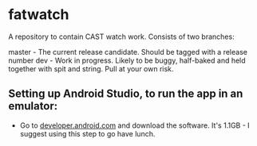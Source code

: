 # fatwatch
A repository to contain CAST watch work. Consists of two branches:

master - The current release candidate. Should be tagged with a release number
dev - Work in progress. Likely to be buggy, half-baked and held together with spit and string. Pull at your own risk. 

## Setting up Android Studio, to run the app in an emulator:
 - Go to [developer.android.com](developer.adroid.com/sdk/index.html) and download the software. It's 1.1GB - I suggest using this step to go have lunch.
